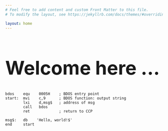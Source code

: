```yaml
---
# Feel free to add content and custom Front Matter to this file.
# To modify the layout, see https://jekyllrb.com/docs/themes/#overriding-theme-defaults

layout: home
---
```


<h1 style="font-size: 60; font-weight: bold;">Welcome here ...</h1>

```
bdos    equ    0005H    ; BDOS entry point
start:  mvi    c,9      ; BDOS function: output string
        lxi    d,msg$   ; address of msg
        call   bdos
        ret             ; return to CCP
  
msg$:   db    'Hello, world!$'
end     start
```